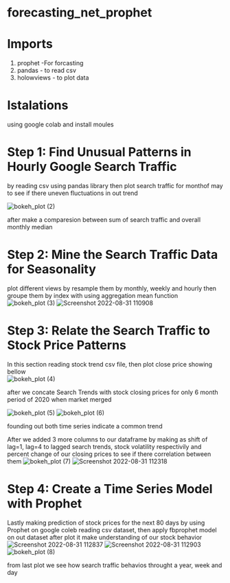 # forecasting_net_prophet

# Imports
1. prophet  -For forcasting
2. pandas - to read csv
3. holowviews - to plot data

# Istalations 
using google colab and install moules 
# Step 1: Find Unusual Patterns in Hourly Google Search Traffic
by reading csv using pandas library then plot search traffic for monthof may to see if there uneven fluctuations in out trend 

![bokeh_plot (2)](https://user-images.githubusercontent.com/69637182/187725647-e9b1f31e-2804-4919-94b5-c7c4c6d1b43a.png)

after make a comparesion between sum of search traffic and overall monthly median 

# Step 2: Mine the Search Traffic Data for Seasonality

plot different views by resample them by monthly, weekly and hourly then groupe them by index with using aggregation mean function 
![bokeh_plot (3)](https://user-images.githubusercontent.com/69637182/187726618-b27f770d-1266-43a0-9a64-5b211558e1de.png)
![Screenshot 2022-08-31 110908](https://user-images.githubusercontent.com/69637182/187726637-38a6dd22-d41e-43e7-a944-b5dacb9c65ea.png)

# Step 3: Relate the Search Traffic to Stock Price Patterns
In this section reading stock trend csv file, then plot close price showing bellow  
![bokeh_plot (4)](https://user-images.githubusercontent.com/69637182/187727700-3414c835-7976-40ff-b0e2-5dc81f161eff.png)

after we concate Search Trends with stock closing prices for only 6 month period of 2020 when market merged 

![bokeh_plot (5)](https://user-images.githubusercontent.com/69637182/187728563-8cf4a3ea-7d78-42f3-b2c6-a0fd595db7ae.png)
![bokeh_plot (6)](https://user-images.githubusercontent.com/69637182/187728596-eec9f257-b611-4a3e-9a51-3f3d55c73bff.png)

founding out both time series indicate a common trend 

After we added 3 more columns to our dataframe by making as shift of lag=1, lag=4 to lagged search trends, stock volatility respectivily and percent change of our 
closing prices to see if there correlation between them 
![bokeh_plot (7)](https://user-images.githubusercontent.com/69637182/187729562-91045609-f583-4d58-8320-e7f82fb78222.png)
![Screenshot 2022-08-31 112318](https://user-images.githubusercontent.com/69637182/187729597-dd517331-d504-4575-9996-04a8d6ac12d6.png)


 # Step 4: Create a Time Series Model with Prophet
 
Lastly making prediction of stock prices for the next 80 days by using Prophet on google coleb
reading csv dataset, then apply fbprophet model on out dataset after plot it make understanding of our stock behavior
![Screenshot 2022-08-31 112837](https://user-images.githubusercontent.com/69637182/187730692-ba68f707-f877-4534-a202-8a9bdf3c139f.png)
![Screenshot 2022-08-31 112903](https://user-images.githubusercontent.com/69637182/187730875-06869767-d969-463b-9842-d8606884b70d.png)
![bokeh_plot (8)](https://user-images.githubusercontent.com/69637182/187730859-3731ce7e-a04d-4197-b47b-80a4a3440083.png)

from last plot we see how search traffic behavios throught a year, week and day


